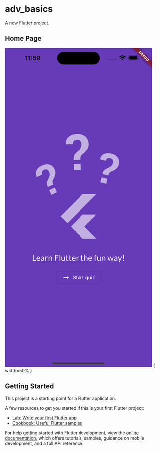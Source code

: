 # adv_basics

A new Flutter project.

## Home Page

![alt text](https://github.com/plux96/flutter-simple-quiz-app/blob/main/assets/start_page.png) { width=50% }

## Getting Started

This project is a starting point for a Flutter application.

A few resources to get you started if this is your first Flutter project:

- [Lab: Write your first Flutter app](https://docs.flutter.dev/get-started/codelab)
- [Cookbook: Useful Flutter samples](https://docs.flutter.dev/cookbook)

For help getting started with Flutter development, view the
[online documentation](https://docs.flutter.dev/), which offers tutorials,
samples, guidance on mobile development, and a full API reference.
